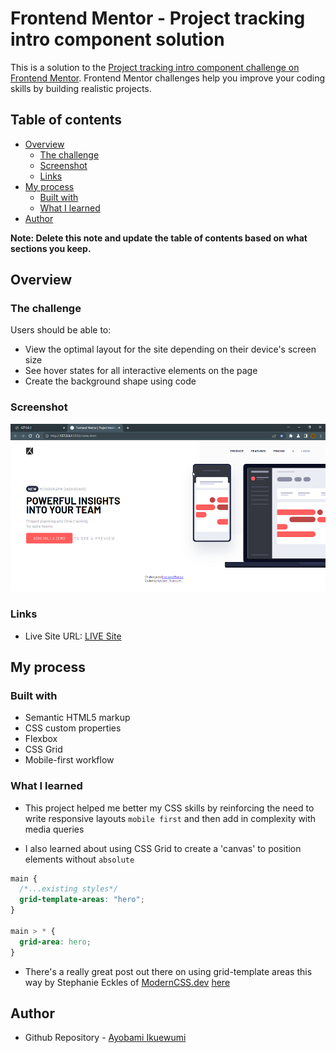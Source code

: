 # Frontend Mentor - Project tracking intro component solution

This is a solution to the [Project tracking intro component challenge on Frontend Mentor](https://www.frontendmentor.io/challenges/project-tracking-intro-component-5d289097500fcb331a67d80e). Frontend Mentor challenges help you improve your coding skills by building realistic projects.

## Table of contents

- [Overview](#overview)
  - [The challenge](#the-challenge)
  - [Screenshot](#screenshot)
  - [Links](#links)
- [My process](#my-process)
  - [Built with](#built-with)
  - [What I learned](#what-i-learned)
- [Author](#author)

**Note: Delete this note and update the table of contents based on what sections you keep.**

## Overview

### The challenge

Users should be able to:

- View the optimal layout for the site depending on their device's screen size
- See hover states for all interactive elements on the page
- Create the background shape using code

### Screenshot

![Screenshot of the page on Chrome](./screenshot.png)

### Links

- Live Site URL: [LIVE Site](https://ikuewumi.github.io/fmio-001/)

## My process

### Built with

- Semantic HTML5 markup
- CSS custom properties
- Flexbox
- CSS Grid
- Mobile-first workflow

### What I learned

- This project helped me better my CSS skills by reinforcing the need to write responsive layouts `mobile first` and then add in complexity with media queries

- I also learned about using CSS Grid to create a 'canvas' to position elements without `absolute`

```css
main {
  /*...existing styles*/
  grid-template-areas: "hero";
}

main > * {
  grid-area: hero;
}
```

- There's a really great post out there on using grid-template areas this way by Stephanie Eckles of [ModernCSS.dev](https://moderncss.dev) [here](https://moderncss.dev/3-popular-website-heroes-created-with-css-grid-layout)

## Author

- Github Repository - [Ayobami Ikuewumi](https://github.com/Ikuewumi)
